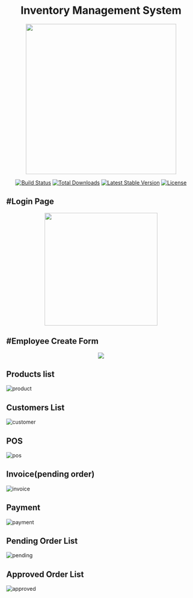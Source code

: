<h1 align="center">Inventory Management System</h1>

<p align="center"><a href="https://laravel.com" target="_blank"><img src="https://raw.githubusercontent.com/laravel/art/master/logo-lockup/5%20SVG/2%20CMYK/1%20Full%20Color/laravel-logolockup-cmyk-red.svg" width="400"></a></p>

<p align="center">
<a href="https://travis-ci.org/laravel/framework"><img src="https://travis-ci.org/laravel/framework.svg" alt="Build Status"></a>
<a href="https://packagist.org/packages/laravel/framework"><img src="https://img.shields.io/packagist/dt/laravel/framework" alt="Total Downloads"></a>
<a href="https://packagist.org/packages/laravel/framework"><img src="https://img.shields.io/packagist/v/laravel/framework" alt="Latest Stable Version"></a>
<a href="https://packagist.org/packages/laravel/framework"><img src="https://img.shields.io/packagist/l/laravel/framework" alt="License"></a>
</p>

## #Login Page

<p align="center">
<img width="300px" height="300px" src="https://user-images.githubusercontent.com/80118217/182118383-90cdb0e7-0458-44fc-86b7-f829c73d1014.JPG"/>
</p>


## #Employee Create Form

<p align="center">
<img src="https://user-images.githubusercontent.com/80118217/182120495-eabeb2bb-f6c9-4f48-94e2-6a3c65a14156.JPG">
</p>

## Products list
![product](https://user-images.githubusercontent.com/80118217/183303865-618e7f5d-dc84-4529-b332-de33bf7bc944.JPG)

## Customers List

![customer](https://user-images.githubusercontent.com/80118217/183304071-c1bf2d14-9fdd-49de-89e0-65a67076ba22.JPG)

##  POS

![pos](https://user-images.githubusercontent.com/80118217/184341604-8765ef84-8776-4111-a197-766544b887ca.JPG)

## Invoice(pending order)

![invoice](https://user-images.githubusercontent.com/80118217/184342103-5dede9cb-9515-40aa-8ce1-04dce3b95656.JPG)

## Payment

![payment](https://user-images.githubusercontent.com/80118217/184342297-a724a42d-47cc-4f0c-a98b-1d8f21fdad0a.JPG)

## Pending Order List

![pending](https://user-images.githubusercontent.com/80118217/184342476-c1f03518-7b6c-4b5d-99a6-550dd0a58d10.JPG)

## Approved Order List

![approved](https://user-images.githubusercontent.com/80118217/184342613-5e6718dd-a655-4105-851e-d29c0cf89203.JPG)
